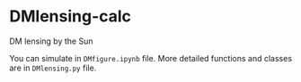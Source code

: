 # DMlensing-calc
DM lensing by the Sun

You can simulate in `DMfigure.ipynb` file.
More detailed functions and classes are in `DMlensing.py` file.